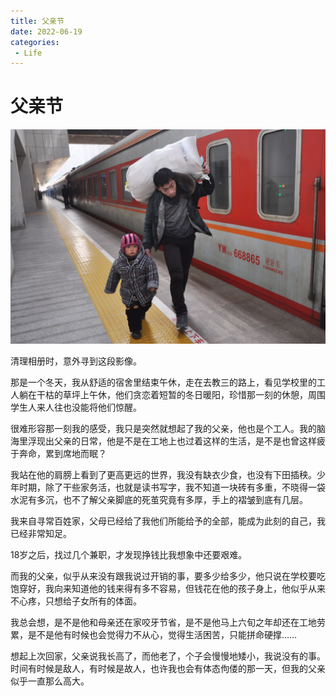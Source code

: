 ```yaml
---
title: 父亲节
date: 2022-06-19
categories:
 - Life
---
```



# 父亲节

![image-20240611202112725](./assets/image-20240611202112725.png)

清理相册时，意外寻到这段影像。 

那是一个冬天，我从舒适的宿舍里结束午休，走在去教三的路上，看见学校里的工人躺在干枯的草坪上午休，他们贪恋着短暂的冬日暖阳，珍惜那一刻的休憩，周围学生人来人往也没能将他们惊醒。 

很难形容那一刻我的感受，我只是突然就想起了我的父亲，他也是个工人。我的脑海里浮现出父亲的日常，他是不是在工地上也过着这样的生活，是不是也曾这样疲于奔命，累到席地而眠？ 

我站在他的肩膀上看到了更高更远的世界，我没有缺衣少食，也没有下田插秧。少年时期，除了干些家务活，也就是读书写字，我不知道一块砖有多重，不晓得一袋水泥有多沉，也不了解父亲脚底的死茧究竟有多厚，手上的褶皱到底有几层。 

我来自寻常百姓家，父母已经给了我他们所能给予的全部，能成为此刻的自己，我已经非常知足。

18岁之后，找过几个兼职，才发现挣钱比我想象中还要艰难。

而我的父亲，似乎从来没有跟我说过开销的事，要多少给多少，他只说在学校要吃饱穿好，我向来知道他的钱来得有多不容易，但钱花在他的孩子身上，他似乎从来不心疼，只想给子女所有的体面。 

我总会想，是不是他和母亲还在家咬牙节省，是不是他马上六旬之年却还在工地劳累，是不是他有时候也会觉得力不从心，觉得生活困苦，只能拼命硬撑…… 

想起上次回家，父亲说我长高了，而他老了，个子会慢慢地矮小，我说没有的事。时间有时候是敌人，有时候是故人，也许我也会有体态佝偻的那一天，但我的父亲似乎一直那么高大。

